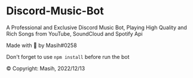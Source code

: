 # Discord-Music-Bot
A Professional and Exclusive Discord Music Bot, Playing High Quality and Rich Songs from YouTube, SoundCloud and Spotify Api

Made with 🤍 by Masih#0258

Don't forget to use `npm install` before run the bot

© Copyright: Masih, 2022/12/13
